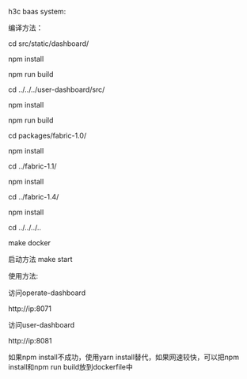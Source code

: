 h3c baas system:

编译方法：

cd src/static/dashboard/

npm install

npm run build

cd ../../../user-dashboard/src/

npm install

npm run build

cd packages/fabric-1.0/

npm install

cd ../fabric-1.1/

npm install

cd ../fabric-1.4/

npm install

cd ../../../..

make docker

启动方法 make start

使用方法:

访问operate-dashboard

http://ip:8071

访问user-dashboard

http://ip:8081

如果npm install不成功，使用yarn install替代，如果网速较快，可以把npm install和npm run build放到dockerfile中
